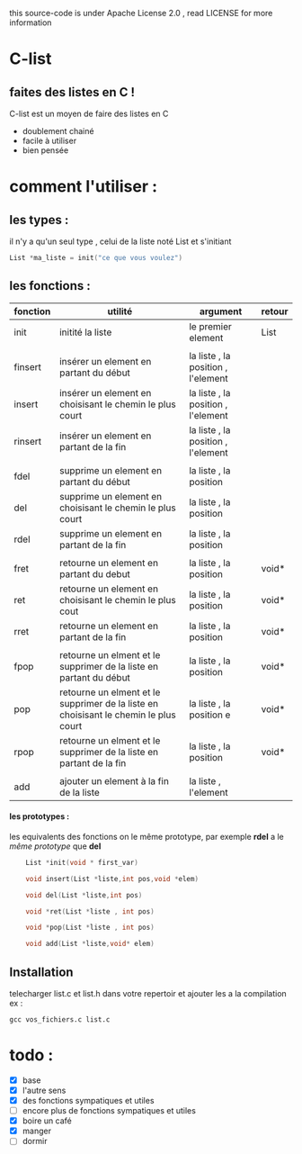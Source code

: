 this source-code is under Apache License 2.0 , read LICENSE for more information
# C-list
## faites des listes en C !


C-list est un moyen de faire des listes en C
- doublement chainé
- facile à utiliser
- bien pensée


# comment l'utiliser  :
## les types :
il n'y a qu'un seul type , celui de la liste noté List et s'initiant
```c
List *ma_liste = init("ce que vous voulez")
```


## les fonctions :
| fonction | utilité | argument | retour |
| ------ | ------ | ---- | ------ |
| init | initité la liste | le premier element |List |
| |  |  | |
| finsert | insérer un element en partant du début | la liste , la position , l'element |  |
| insert | insérer un element en choisisant le chemin le plus court| la liste , la position , l'element |  |
| rinsert | insérer un element en partant de la fin | la liste , la position , l'element |  |
| |  |  | |
| fdel | supprime un element en partant du début | la liste , la position |  |
| del | supprime un element en choisisant le chemin le plus court | la liste , la position |  |
| rdel | supprime un element en partant de la fin | la liste , la position |  |
| |  |  | |
| fret | retourne un element en partant du debut| la liste , la position | void* |
| ret | retourne un element en choisisant le chemin le plus cout | la liste , la position | void* |
| rret | retourne un element en partant de la fin | la liste , la position | void* |
| |  |  | |
| fpop | retourne un elment et le supprimer de la liste en partant du début | la liste , la position | void* |
| pop | retourne un elment et le supprimer de la liste en choisisant le chemin le plus court | la liste , la position e | void* |
| rpop | retourne un elment et le supprimer de la liste en partant de la fin | la liste , la position | void* |
| |  |  | |
| add | ajouter un element à la fin de la liste | la liste , l'element |  |

#### les prototypes :
les equivalents des fonctions on le même prototype, par exemple **rdel** a le _même prototype_ que **del**
```c 
    List *init(void * first_var)
```
```c 
    void insert(List *liste,int pos,void *elem)
```

```c 
    void del(List *liste,int pos)
```
```c 
    void *ret(List *liste , int pos)
```
```c 
    void *pop(List *liste , int pos)
```
```c 
    void add(List *liste,void* elem)
```



## Installation

telecharger list.c et list.h dans votre repertoir et ajouter les a la compilation 
ex : 
```
gcc vos_fichiers.c list.c 
```


# todo : 
- [x] base
- [x] l'autre sens 
- [x] des fonctions sympatiques et utiles
- [ ] encore plus de fonctions sympatiques et utiles
- [x] boire un café
- [x] manger
- [ ] dormir

